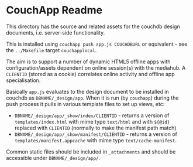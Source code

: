 # CouchApp Readme

This directory has the source and related assets for the couchdb design documents, i.e. server-side functionality.

This is installed using `couchapp push app.js COUCHDBURL` or equivalent - see the `../Makefile` target `couchapplocal`.

The aim is to support a number of dynamic HTML5 offline apps with configuration/assets dependent on online session(s) with the mediahub. A `CLIENTID` (stored as a cookie) correlates online activity and offline app specialisation. 

Basically `app.js` evaluates to the design document to be installed in couchdb as `DBNAME/_design/app`. When it is run (by `couchapp`) during the push process it pulls in various template files to set up views, etc:

- `DBNAME/_design/app/_show/index/CLIENTID` - returns a version of `templates/index.html` with mime type `text/html` and with `${@id}` replaced with `CLIENTID` (normally to make the manifest path match)
- `DBNAME/_design/app/_show/manifest/CLIENTID` - returns a version of `templates/manifest.appcache` with mime type `text/cache-manifest`.

Common static files should be included in `_attachments` and should be accessible under `DBNAME/_design/app/`.

